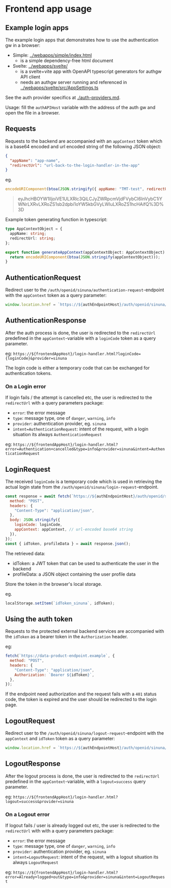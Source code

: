 # Frontend app usage

## Example login apps

The example login apps that demonstrates how to use the authentication gw in a browser:

- Simple: [../webapps/simple/index.html](../webapps/simple/index.html)
  - is a simple dependency-free html document
- Svelte: [../webapps/svelte/](../webapps/svelte/)
  - is a svelte+vite app with OpenAPI typescript generators for authgw API client
  - needs an authgw server running and referenced in [../webapps/svelte/src/AppSettings.ts](../webapps/svelte/src/AppSettings.ts)

See the auth provider specifics at [./auth-providers.md](./auth-providers.md).

Usage: fill the `authAPIHost` variable with the address of the auth gw and open the file in a browser.

## Requests

Requests to the backend are accompanied with an `appContext` token which is a base64 encoded and url encoded string of the following JSON object:

```json
{
  "appName": "app-name",
  "redirectUrl": "url-back-to-the-login-handler-in-the-app"
}
```

eg.

```js
encodeURIComponent(btoa(JSON.stringify({ appName: "TMT-test", redirectUrl: "url-back-to-the-login-handler-in-the-app" })));
```

> eyJhcHBOYW1lIjoiVE1ULXRlc3QiLCJyZWRpcmVjdFVybCI6InVybC1iYWNrLXRvLXRoZS1sb2dpbi1oYW5kbGVyLWluLXRoZS1hcHAifQ%3D%3D

Example token generating function in typescript:

```ts
type AppContextObject = {
  appName: string;
  redirectUrl: string;
};

export function generateAppContext(appContextObject: AppContextObject): string {
  return encodeURIComponent(btoa(JSON.stringify(appContextObject)));
}
```

## AuthenticationRequest

Redirect user to the `/auth/openid/sinuna/authentication-request`-endpoint with the `appContext` token as a query parameter:

```js
window.location.href = `https://${authEndpointHost}/auth/openid/sinuna/authentication-request?appContext=${appContext}`;
```

## AuthenticationResponse

After the auth process is done, the user is redirected to the `redirectUrl` predefined in the `appContext`-variable with a `loginCode` token as a query parameter.

eg: `https://${frontendAppHost}/login-handler.html?loginCode={loginCode}&provider=sinuna`

The login code is either a temporary code that can be exchanged for authentication tokens.

### On a Login error

If login fails / the attempt is cancelled etc, the user is redirected to the `redirectUrl` with a query parameters package:

- `error`: the error message
- `type`: message type, one of `danger`, `warning`, `info`
- `provider`: authentication provider, eg. `sinuna`
- `intent=AuthenticationRequest`: intent of the request, with a login situation its always `AuthenticationRequest`

eg: `https://${frontendAppHost}/login-handler.html?error=Authentication+cancelled&type=info&provider=sinuna&intent=AuthenticationRequest`

## LoginRequest

The received `loginCode` is a temporary code which is used in retrieving the actual login state from the `/auth/openid/sinuna/login-request`-endpoint.

```js
const response = await fetch(`https://${authEndpointHost}/auth/openid/sinuna/login-request`, {
  method: "POST",
  headers: {
    "Content-Type": "application/json",
  },
  body: JSON.stringify({
    loginCode: loginCode,
    appContext: appContext, // url-encoded base64 string
  }),
});
const { idToken, profileData } = await response.json();
```

The retrieved data:

- idToken: a JWT token that can be used to authenticate the user in the backend
- profileData: a JSON object containing the user profile data

Store the token in the browser's local storage.

eg.

```js
localStorage.setItem(`idToken_sinuna`, idToken);
```

## Using the auth token

Requests to the protected external backend services are accompanied with the `idToken` as a bearer token in the `Authorization` header.

eg:

```js
fetch(`https://data-product-endpoint.example`, {
  method: "POST",
  headers: {
    "Content-Type": "application/json",
    Authorization: `Bearer ${idToken}`,
  },
});
```

If the endpoint need authorization and the request fails with a `401` status code, the token is expired and the user should be redirected to the login page.

## LogoutRequest

Redirect user to the `/auth/openid/sinuna/logout-request`-endpoint with the `appContext` and `idToken` token as a query parameter:

```js
window.location.href = `https://${authEndpointHost}/auth/openid/sinuna/logout-request?appContext=${appContext}&idToken=${idToken}`;
```

## LogoutResponse

After the logout process is done, the user is redirected to the `redirectUrl` predefined in the `appContext`-variable, with a `logout=success` query parameter.

eg: `https://${frontendAppHost}/login-handler.html?logout=success&provider=sinuna`

### On a Logout error

If logout fails / user is already logged out etc, the user is redirected to the `redirectUrl` with with a query parameters package:

- `error`: the error message
- `type`: message type, one of `danger`, `warning`, `info`
- `provider`: authentication provider, eg. `sinuna`
- `intent=LogoutRequest`: intent of the request, with a logout situation its always `LogoutRequest`

eg: `https://${frontendAppHost}/login-handler.html?error=Already+logged+out&type=info&provider=sinuna&intent=LogoutRequest`

